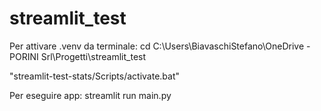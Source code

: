 # streamlit_test


Per attivare .venv da terminale:
cd C:\Users\BiavaschiStefano\OneDrive - PORINI Srl\Progetti\streamlit_test

"streamlit-test-stats/Scripts/activate.bat"


Per eseguire app:
streamlit run main.py